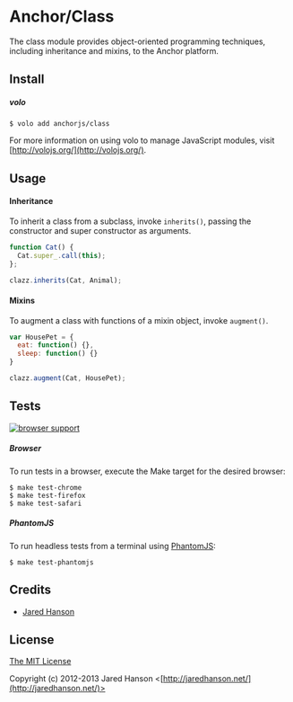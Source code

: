 # Anchor/Class

The class module provides object-oriented programming techniques, including
inheritance and mixins, to the Anchor platform.

## Install

##### volo

    $ volo add anchorjs/class

For more information on using volo to manage JavaScript modules, visit [http://volojs.org/](http://volojs.org/).

## Usage

#### Inheritance

To inherit a class from a subclass, invoke `inherits()`, passing the constructor
and super constructor as arguments.

```javascript
function Cat() {
  Cat.super_.call(this);
};

clazz.inherits(Cat, Animal);
```

#### Mixins

To augment a class with functions of a mixin object, invoke `augment()`.

```javascript
var HousePet = {
  eat: function() {},
  sleep: function() {}
}

clazz.augment(Cat, HousePet);
```

## Tests

[![browser support](https://ci.testling.com/anchorjs/class.png)](http://ci.testling.com/anchorjs/class)

##### Browser

To run tests in a browser, execute the Make target for the desired browser:

    $ make test-chrome
    $ make test-firefox
    $ make test-safari

##### PhantomJS

To run headless tests from a terminal using [PhantomJS](http://phantomjs.org/):

    $ make test-phantomjs

## Credits

  - [Jared Hanson](http://github.com/jaredhanson)

## License

[The MIT License](http://opensource.org/licenses/MIT)

Copyright (c) 2012-2013 Jared Hanson <[http://jaredhanson.net/](http://jaredhanson.net/)>
